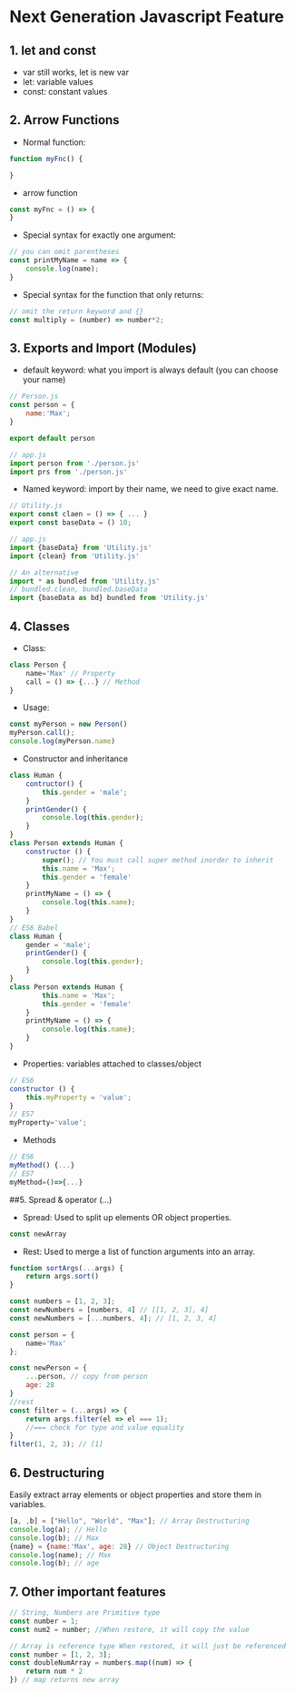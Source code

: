 # Next Generation Javascript Feature

## 1. let and const
- var still works, let is new var
- let: variable values
- const: constant values

## 2. Arrow Functions
- Normal function:
``` javascript
function myFnc() {

}
```
- arrow function
```javascript 
const myFnc = () => {
}
```
- Special syntax for exactly one argument:
```javascript
// you can omit parentheses
const printMyName = name => {
    console.log(name);
}
```
- Special syntax for the function that only returns:
```javascript
// omit the return keyword and {}
const multiply = (number) => number*2;
```
## 3. Exports and Import (Modules)
- default keyword: what you import is always default (you can choose your name)
```javascript
// Person.js
const person = {
    name:'Max';
}

export default person

// app.js
import person from './person.js'
import prs from './person.js'
```
- Named keyword: import by their name, we need to give exact name.
```javascript
// Utility.js
export const claen = () => { ... }
export const baseData = () 10;

// app.js
import {baseData} from 'Utility.js'
import {clean} from 'Utility.js'

// An alternative
import * as bundled from 'Utility.js'
// bundled.clean, bundled.baseData
import {baseData as bd} bundled from 'Utility.js'
```

## 4. Classes
- Class:
```javascript
class Person {
    name='Max' // Property
    call = () => {...} // Method
}
```
- Usage:
```javascript
const myPerson = new Person()
myPerson.call();
console.log(myPerson.name)
```
- Constructor and inheritance
```javascript
class Human {
    contructor() {
        this.gender = 'male';
    }
    printGender() {
        console.log(this.gender);
    }
}
class Person extends Human {
    constructor () {
        super(); // You must call super method inorder to inherit
        this.name = 'Max';
        this.gender = 'female'
    }
    printMyName = () => {
        console.log(this.name);
    }
}
// ES6 Babel
class Human {
    gender = 'male';
    printGender() {
        console.log(this.gender);
    }
}
class Person extends Human {
        this.name = 'Max';
        this.gender = 'female'
    }
    printMyName = () => {
        console.log(this.name);
    }
}

```
- Properties: variables attached to classes/object
```javascript
// ES6
constructor () {
    this.myProperty = 'value';
}
// ES7
myProperty='value';
```
- Methods
```javascript
// ES6
myMethod() {...}
// ES7
myMethod=()=>{...}
```

##5. Spread & operator (...)
- Spread: Used to split up elements OR object properties.
```javascript
const newArray
```
- Rest: Used to merge a list of function arguments into an array.
```javascript
function sortArgs(...args) {
    return args.sort()
}

const numbers = [1, 2, 3];
const newNumbers = [numbers, 4] // [[1, 2, 3], 4]
const newNumbers = [...numbers, 4]; // [1, 2, 3, 4]

const person = {
    name='Max'
};

const newPerson = {
    ...person, // copy from person
    age: 28
}
//rest
const filter = (...args) => {
    return args.filter(el => el === 1);
    //=== check for type and value equality
}
filter(1, 2, 3); // [1]
```
## 6. Destructuring
Easily extract array elements or object properties and store them in variables.
```javascript
[a, ,b] = ["Hello", "World", "Max"]; // Array Destructuring
console.log(a); // Hello
console.log(b); // Max
{name} = {name:'Max', age: 28} // Object Destructuring
console.log(name); // Max
console.log(b); // age
```

## 7. Other important features
```javascript
// String, Numbers are Primitive type
const number = 1;
const num2 = number; //When restore, it will copy the value

// Array is reference type When restored, it will just be referenced
const number = [1, 2, 3];
const doubleNumArray = numbers.map((num) => {
    return num * 2
}) // map returns new array
```
